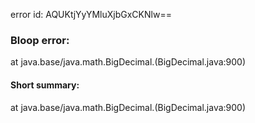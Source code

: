 error id: AQUKtjYyYMluXjbGxCKNlw==
### Bloop error:

at java.base/java.math.BigDecimal.<init>(BigDecimal.java:900)
#### Short summary: 

at java.base/java.math.BigDecimal.<init>(BigDecimal.java:900)